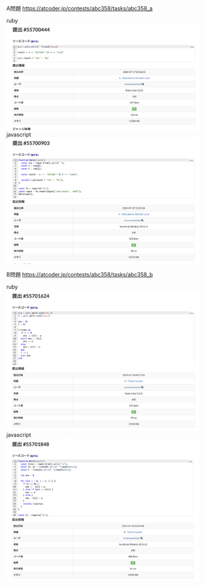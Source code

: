 A問題
https://atcoder.jp/contests/abc358/tasks/abc358_a

ruby
![alt text](a_ruby.png)
javascript
![alt text](a_javascript.png)



B問題
https://atcoder.jp/contests/abc358/tasks/abc358_b

ruby
![alt text](b_ruby.png)
javascript
![alt text](b_javascript.png)
